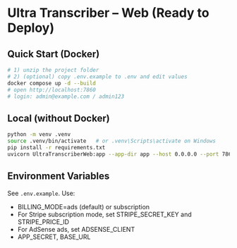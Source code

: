# Ultra Transcriber – Web (Ready to Deploy)

## Quick Start (Docker)
```bash
# 1) unzip the project folder
# 2) (optional) copy .env.example to .env and edit values
docker compose up -d --build
# open http://localhost:7860
# login: admin@example.com / admin123
```

## Local (without Docker)
```bash
python -m venv .venv
source .venv/bin/activate   # or .venv\Scripts\activate on Windows
pip install -r requirements.txt
uvicorn UltraTranscriberWeb:app --app-dir app --host 0.0.0.0 --port 7860 --reload
```

## Environment Variables
See `.env.example`. Use:
- BILLING_MODE=ads (default) or subscription
- For Stripe subscription mode, set STRIPE_SECRET_KEY and STRIPE_PRICE_ID
- For AdSense ads, set ADSENSE_CLIENT
- APP_SECRET, BASE_URL
